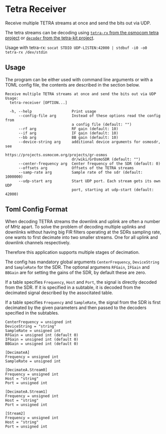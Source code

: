 # Tetra Receiver

Receive multiple TETRA streams at once and send the bits out via UDP.

The tetra streams can be decoding using [`tetra-rx` from the osmocom tetra project](https://github.com/osmocom/osmo-tetra) or [`decoder` from the tetra-kit project](https://gitlab.com/larryth/tetra-kit).

Usage with tetra-rx: `socat STDIO UDP-LISTEN:42000 | stdbuf -i0 -o0 tetra-rx /dev/stdin`

## Usage
The program can be either used with command line arguments or with a TOML config file, the contents are described in the section below.

```
Receive multiple TETRA streams at once and send the bits out via UDP
Usage:
  tetra-receiver [OPTION...]

  -h, --help                  Print usage
      --config-file arg       Instead of these options read the config from
                              a config file (default: "")
      --rf arg                RF gain (default: 10)
      --if arg                IF gain (default: 10)
      --bb arg                BB gain (default: 10)
      --device-string arg     additional device arguments for osmosdr, see
                              https://projects.osmocom.org/projects/gr-osmos
                              dr/wiki/GrOsmoSDR (default: "")
      --center-frequency arg  Center frequency of the SDR (default: 0)
      --offsets arg           Offsets of the TETRA streams
      --samp-rate arg         Sample rate of the sdr (default: 1000000)
      --udp-start arg         Start UDP port. Each stream gets its own UDP
                              port, starting at udp-start (default: 42000)
```

## Toml Config Format

When decoding TETRA streams the downlink and uplink are often a number of MHz apart.
To solve the problem of decoding multiple uplinks and downlinks without having big FIR filters operating at the SDRs sampling rate, one wants to first decimate into two smaller streams. One for all uplink and downlink channels respectively.

Therefore this application supports multiple stages of decimation.

The config has mandatory global arguments `CenterFrequency`, `DeviceString` and `SampleRate` for the SDR.
The optional argumens `RFGain`, `IFGain` and `BBGain` are for setting the gains of the SDR, by default these are zero.

If a table specifies `Frequency`, `Host` and `Port`, the signal is directly decoded from the SDR.
If it is specified in a subtable, it is decoded from the decimated signal described by the associtated table.

If a table specifies `Frequency` and `SampleRate`, the signal from the SDR is first decimated by the given parameters and then passed to the decoders specified in the subtables.

```
CenterFrequency = unsigned int
DeviceString = "string"
SampleRate = unsigned int
RFGain = unsigned int (default 0)
IFGain = unsigned int (default 0)
BBGain = unsigned int (default 0)

[DecimateA]
Frequency = unsigned int
SampleRate = unsigned int

[DecimateA.Stream0]
Frequency = unsigned int
Host = "string"
Port = unsigned int

[DecimateA.Stream1]
Frequency = unsigned int
Host = "string"
Port = unsigned int

[Stream2]
Frequency = unsigned int
Host = "string"
Port = unsigned int
```
